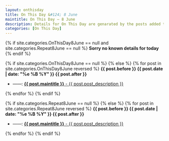 ```yaml
---
layout: onthisday
title: On This Day &#124; 8 June
maintitle: On This Day — 8 June
description: Details for On This Day are genarated by the posts added to the website so the content is subject to changes/updates over time.
categories: [On This Day]
---
```


{% if site.categories.OnThisDay8June == null and site.categories.Repeat8June == null %}
<strong>Sorry no known details for today</strong>
{% endif %}

{% if site.categories.OnThisDay8June == null %}
{% else %}
{% for post in site.categories.OnThisDay8June reversed %}
<strong>{{ post.before }} {{ post.date | date: "%e %B %Y" }} {{ post.after }}</strong>
<ul>
<li> ——: <a href="{{ post.url }}"><strong>{{ post.maintitle }}</strong> - {{ post.post_description }}</a></li>
</ul>
{% endfor %}
{% endif %}

{% if site.categories.Repeat8June == null %}
{% else %}
{% for post in site.categories.Repeat8June reversed %}
<strong>{{ post.before }} {{ post.date | date: "%e %B %Y" }} {{ post.after }}</strong>
<ul>
<li> ——: <a href="{{ post.url }}"><strong>{{ post.maintitle }}</strong> - {{ post.post_description }}</a></li>
</ul>
{% endfor %}
{% endif %}
